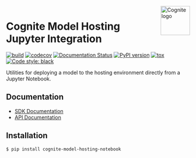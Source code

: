 <a href="https://cognite.com/">
    <img src="https://github.com/cognitedata/cognite-python-docs/blob/master/img/cognite_logo.png" alt="Cognite logo" title="Cognite" align="right" height="80" />
</a>

Cognite Model Hosting Jupyter Integration
=========================================
[![build](https://webhooks.dev.cognite.ai/build/buildStatus/icon?job=github-builds/cognite-model-hosting-notebook/master)](https://jenkins.cognite.ai/job/github-builds/job/cognite-model-hosting-notebook/job/master/)
[![codecov](https://codecov.io/gh/cognitedata/cognite-model-hosting-notebook/branch/master/graph/badge.svg?token=L4mMT0ZvBB)](https://codecov.io/gh/cognitedata/cognite-model-hosting-notebook)
[![Documentation Status](https://readthedocs.com/projects/cognite-model-hosting-notebook/badge/?version=latest)](https://cognite-docs.readthedocs-hosted.com/en/latest/)
[![PyPI version](https://badge.fury.io/py/cognite-model-hosting-notebook.svg)](https://pypi.org/project/cognite-model-hosting-notebook/)
[![tox](https://img.shields.io/badge/tox-3.5%2B-blue.svg)](https://www.python.org/downloads/release/python-350/)
[![Code style: black](https://img.shields.io/badge/code%20style-black-000000.svg)](https://github.com/ambv/black)

Utilities for deploying a model to the hosting environment directly from a Jupyter Notebook.

## Documentation
* [SDK Documentation](https://cognite-docs.readthedocs-hosted.com/en/latest/)
* [API Documentation](https://doc.cognitedata.com/)

## Installation
```bash
$ pip install cognite-model-hosting-notebook
```
